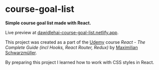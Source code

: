 # course-goal-list

**Simple course goal list made with React.**

Live preview at [dawidlehai-course-goal-list.netlify.app](https://dawidlehai-course-goal-list.netlify.app/).

This project was created as a part of the [Udemy](https://www.udemy.com/ 'Udemy') course _React - The Complete Guide (incl Hooks, React Router, Redux)_ by [Maximilian Schwarzmüller](https://twitter.com/maxedapps 'Maximilian Schwarzmüller on Twitter').

By preparing this project I learned how to work with CSS styles in React.
